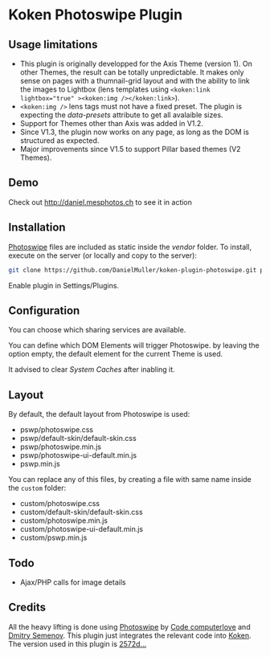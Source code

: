 Koken Photoswipe Plugin
=======================

Usage limitations
-----------------
- This plugin is originally developped for the Axis Theme (version 1). On other Themes, the result can be totally unpredictable.
It makes only sense on pages with a thumnail-grid layout and with the ability to link the images to Lightbox (lens templates using `<koken:link lightbox="true" ><koken:img /></koken:link>`).
- `<koken:img />` lens tags must not have a fixed preset. The plugin is expecting the *data-presets* attribute to get all avalaible sizes.
- Support for Themes other than Axis was added in V1.2.
- Since V1.3, the plugin now works on any page, as long as the DOM is structured as expected.
- Major improvements since V1.5 to support Pillar based themes (V2 Themes).

Demo
----
Check out http://daniel.mesphotos.ch to see it in action

Installation
------------
[Photoswipe](https://github.com/dimsemenov/photoswipe) files are included as static inside the *vendor* folder.
To install, execute on the server (or locally and copy to the server):
```bash
git clone https://github.com/DanielMuller/koken-plugin-photoswipe.git path/to/koken/storage/plugins/photoswipe
```

Enable plugin in Settings/Plugins.

Configuration
-------------
You can choose which sharing services are available.

You can define which DOM Elements will trigger Photoswipe. by leaving the option empty, the default element for the current Theme is used.

It advised to clear *System Caches* after inabling it.

Layout
------
By default, the default layout from Photoswipe is used:
- pswp/photoswipe.css
- pswp/default-skin/default-skin.css
- pswp/photoswipe.min.js
- pswp/photoswipe-ui-default.min.js
- pswp.min.js

You can replace any of this files, by creating a file with same name inside the `custom` folder:
- custom/photoswipe.css
- custom/default-skin/default-skin.css
- custom/photoswipe.min.js
- custom/photoswipe-ui-default.min.js
- custom/pswp.min.js

Todo
----
- Ajax/PHP calls for image details

Credits
-------
All the heavy lifting is done using [Photoswipe](http://photoswipe.com) by [Code computerlove](http://www.codecomputerlove.com/) and [Dmitry Semenov](http://dimsemenov.com/).
This plugin just integrates the relevant code into [Koken](http://koken.me/).
The version used in this plugin is [2572d...](https://github.com/dimsemenov/PhotoSwipe/tree/2572dbd4987938e9e71c64eaffd634aaf658082f)
